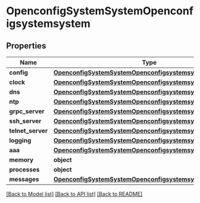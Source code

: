 # OpenconfigSystemSystemOpenconfigsystemsystem

## Properties
Name | Type | Description | Notes
------------ | ------------- | ------------- | -------------
**config** | [**OpenconfigSystemSystemOpenconfigsystemsystemConfig**](OpenconfigSystemSystemOpenconfigsystemsystemConfig.md) |  | [optional] 
**clock** | [**OpenconfigSystemSystemOpenconfigsystemsystemClock**](OpenconfigSystemSystemOpenconfigsystemsystemClock.md) |  | [optional] 
**dns** | [**OpenconfigSystemSystemOpenconfigsystemsystemDns**](OpenconfigSystemSystemOpenconfigsystemsystemDns.md) |  | [optional] 
**ntp** | [**OpenconfigSystemSystemOpenconfigsystemsystemNtp**](OpenconfigSystemSystemOpenconfigsystemsystemNtp.md) |  | [optional] 
**grpc_server** | [**OpenconfigSystemSystemOpenconfigsystemsystemGrpcserver**](OpenconfigSystemSystemOpenconfigsystemsystemGrpcserver.md) |  | [optional] 
**ssh_server** | [**OpenconfigSystemSystemOpenconfigsystemsystemSshserver**](OpenconfigSystemSystemOpenconfigsystemsystemSshserver.md) |  | [optional] 
**telnet_server** | [**OpenconfigSystemSystemOpenconfigsystemsystemTelnetserver**](OpenconfigSystemSystemOpenconfigsystemsystemTelnetserver.md) |  | [optional] 
**logging** | [**OpenconfigSystemSystemOpenconfigsystemsystemLogging**](OpenconfigSystemSystemOpenconfigsystemsystemLogging.md) |  | [optional] 
**aaa** | [**OpenconfigSystemSystemOpenconfigsystemsystemAaa**](OpenconfigSystemSystemOpenconfigsystemsystemAaa.md) |  | [optional] 
**memory** | **object** |  | [optional] 
**processes** | **object** |  | [optional] 
**messages** | [**OpenconfigSystemSystemOpenconfigsystemsystemMessages**](OpenconfigSystemSystemOpenconfigsystemsystemMessages.md) |  | [optional] 

[[Back to Model list]](../README.md#documentation-for-models) [[Back to API list]](../README.md#documentation-for-api-endpoints) [[Back to README]](../README.md)


